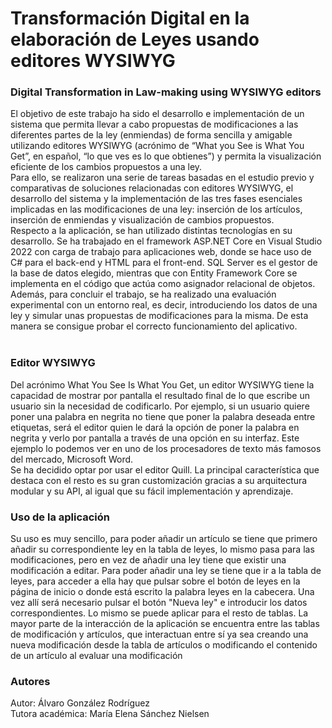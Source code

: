<h1>Transformación Digital en la elaboración de Leyes usando editores WYSIWYG</h1>
<h3>Digital Transformation in Law-making using WYSIWYG editors</h3>
El objetivo de este trabajo ha sido el desarrollo e implementación de un sistema que permita llevar a cabo propuestas de modificaciones a las diferentes partes de la ley (enmiendas) de forma sencilla y amigable utilizando editores WYSIWYG (acrónimo de “What you See is What You Get”, en español, “lo que ves es lo que obtienes”) y permita la visualización eficiente de los cambios propuestos a una ley.</br>
Para ello, se realizaron una serie de tareas basadas en el estudio previo y comparativas de soluciones relacionadas con editores WYSIWYG, el desarrollo del sistema y la implementación de las tres fases esenciales implicadas en las modificaciones de una ley: inserción de los artículos, inserción de enmiendas y visualización de cambios propuestos.</br>
Respecto a la aplicación, se han utilizado distintas tecnologías en su desarrollo. Se ha trabajado en el framework ASP.NET Core en Visual Studio 2022 con carga de trabajo para aplicaciones web, donde se hace uso de C# para el back-end y HTML para el front-end. SQL Server es el gestor de la base de datos elegido, mientras que con Entity Framework Core se implementa en el código que actúa como asignador relacional de objetos.</br>
Además, para concluir el trabajo, se ha realizado una evaluación experimental con un entorno real, es decir, introduciendo los datos de una ley y simular unas propuestas de modificaciones para la misma. De esta manera se consigue probar el correcto funcionamiento del aplicativo.</br></br>

<h3>Editor WYSIWYG</h3>
Del acrónimo What You See Is What You Get, un editor WYSIWYG tiene la capacidad de mostrar por pantalla el resultado final de lo que escribe un usuario sin la necesidad de codificarlo. Por ejemplo, si un usuario quiere poner una palabra en negrita no tiene que poner la palabra deseada entre etiquetas, será el editor quien le dará la opción de poner la palabra en negrita y verlo por pantalla a través de una opción en su interfaz. Este ejemplo lo podemos ver en uno de los procesadores de texto más famosos del mercado, Microsoft Word.</br>
Se ha decidido optar por usar el editor Quill. La principal característica que destaca con el resto es su gran customización gracias a su arquitectura modular y su API, al igual que su fácil implementación y aprendizaje.</br>

<h3>Uso de la aplicación</h3>
Su uso es muy sencillo, para poder añadir un artículo se tiene que primero añadir su correspondiente ley en la tabla de leyes, lo mismo pasa para las modificaciones, pero en vez de añadir una ley tiene que existir una modificación a editar. Para poder añadir una ley se tiene que ir a la tabla de leyes, para acceder a ella hay que pulsar sobre el botón de leyes en la página de inicio o donde está escrito la palabra leyes en la cabecera. Una vez allí será necesario pulsar el botón "Nueva ley" e introducir los datos correspondientes. Lo mismo se puede aplicar para el resto de tablas. La mayor parte de la interacción de la aplicación se encuentra entre las tablas de modificación y artículos, que interactuan entre sí ya sea creando una nueva modificación desde la tabla de artículos o modificando el contenido de un artículo al evaluar una modificación</br>

<h3>Autores</h3>
Autor: Álvaro González Rodríguez</br>
Tutora académica: María Elena Sánchez Nielsen</br>
